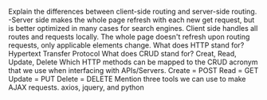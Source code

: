 Explain the differences between client-side routing and server-side routing.
  -Server side makes the whole page refresh with each new get request, but is better optimized in many cases for search engines. Client side handles all routes and requests locally. The whole page doesn't refresh upon routing requests, only applicable elements change.
What does HTTP stand for? Hypertext Transfer Protocol
What does CRUD stand for? Creat, Read, Update, Delete
Which HTTP methods can be mapped to the CRUD acronym that we use when interfacing with APIs/Servers.
  Create = POST
  Read = GET
  Update = PUT
  Delete = DELETE
Mention three tools we can use to make AJAX requests. axios, jquery, and python